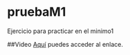 # pruebaM1
Ejercicio para practicar en el minimo1

##Video
[Aquí](https://www.youtube.com/watch?v=Dk1W2U7jS8U) puedes acceder al enlace.
